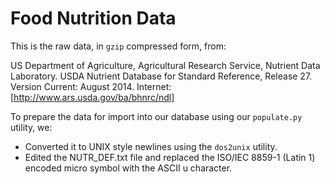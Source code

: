 Food Nutrition Data
===================

This is the raw data, in ```gzip``` compressed form, from:

US Department of Agriculture, Agricultural Research Service, Nutrient
Data Laboratory.  USDA Nutrient Database for Standard Reference,
Release 27.  Version Current: August 2014. Internet:
[http://www.ars.usda.gov/ba/bhnrc/ndl]

To prepare the data for import into our database using our
```populate.py``` utility, we:

* Converted it to UNIX style newlines using the ```dos2unix``` utility.
* Edited the NUTR_DEF.txt file and replaced the ISO/IEC 8859-1 (Latin 1) encoded micro symbol with the ASCII u character.

